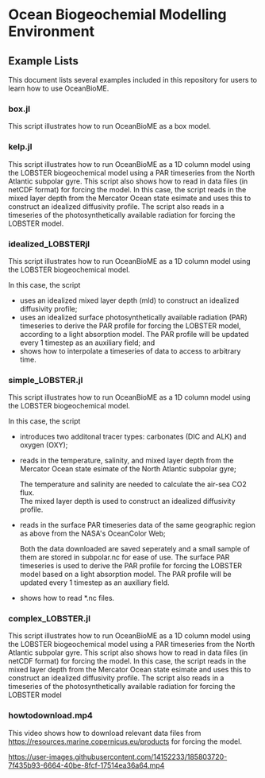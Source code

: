 # Ocean Biogeochemial Modelling Environment

## Example Lists
This document lists several examples included in this repository for users to learn how to use OceanBioME.

### box.jl
This script illustrates how to run OceanBioME as a box model.

### kelp.jl
This script illustrates how to run OceanBioME as a 1D column model using the LOBSTER biogeochemical model using a PAR timeseries from the North Atlantic subpolar gyre. 
This script also shows how to read in data files (in netCDF format) for forcing the model. 
In this case, the script reads in the mixed layer depth from the Mercator Ocean state esimate and uses this to construct an idealized diffusivity profile. 
The script also reads in a timeseries of the photosynthetically available radiation for forcing the LOBSTER model. 

### idealized_LOBSTERjl
This script illustrates how to run OceanBioME as a 1D column model using the LOBSTER biogeochemical model. 

In this case, the script 
- uses an idealized mixed layer depth (mld) to construct an idealized diffusivity profile;
- uses an idealized surface photosynthetically available radiation (PAR) timeseries to derive the PAR profile for forcing the LOBSTER model, according to a light absorption model. 
    The PAR profile will be updated every 1 timestep as an auxiliary field; and
- shows how to interpolate a timeseries of data to access to arbitrary time. 

### simple_LOBSTER.jl
This script illustrates how to run OceanBioME as a 1D column model using the LOBSTER biogeochemical model.

In this case, the script 
- introduces two additonal tracer types: carbonates (DIC and ALK) and oxygen (OXY);
- reads in the temperature, salinity, and mixed layer depth from the Mercator Ocean state esimate of the North Atlantic subpolar gyre;

    The temperature and salinity are needed to calculate the air-sea CO2 flux.  
    The mixed layer depth is used to construct an idealized diffusivity profile.
- reads in the surface PAR timeseries data of the same geographic region as above from the NASA's OceanColor Web; 

    Both the data downloaded are saved seperately and a small sample of them are stored in subpolar.nc for ease of use. 
    The surface PAR timeseries is used to derive the PAR profile for forcing the LOBSTER model based on a light absorption model. 
    The PAR profile will be updated every 1 timestep as an auxiliary field. 
- shows how to read *.nc files.

### complex_LOBSTER.jl
This script illustrates how to run OceanBioME as a 1D column model using the LOBSTER biogeochemical model using a PAR timeseries from the North Atlantic subpolar gyre. 
This script also shows how to read in data files (in netCDF format) for forcing the model. 
In this case, the script reads in the mixed layer depth from the Mercator Ocean state esimate and uses this to construct an idealized diffusivity profile. 
The script also reads in a timeseries of the photosynthetically available radiation for forcing the LOBSTER model

### howtodownload.mp4
This video shows how to download relevant data files from https://resources.marine.copernicus.eu/products for forcing the model. 
 
https://user-images.githubusercontent.com/14152233/185803720-7f435b93-6664-40be-8fcf-17514ea36a64.mp4





